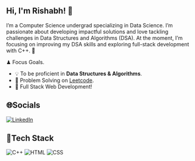## Hi, I'm Rishabh! 👋

I’m a Computer Science undergrad specializing in Data Science. I’m passionate about developing impactful solutions and love tackling challenges in Data Structures and Algorithms (DSA). At the moment, I’m focusing on improving my DSA skills and exploring full-stack development with C++. 🚀

♟ Focus Goals.
- 💡 To be proficient in **Data Structures & Algorithms**.
- 🌱 Problem Solving on [Leetcode](https://leetcode.com/u/Rishabh-Nema/).
- 💬 Full Stack Web Development!

## 🌐Socials
[![LinkedIn](https://img.shields.io/badge/LinkedIn-blue?logo=linkedin&logoColor=white)](https://www.linkedin.com/in/rishabhnema21)

## 🚀Tech Stack
![C++](https://img.shields.io/badge/C++-00599C?logo=cplusplus&logoColor=white)
![HTML](https://img.shields.io/badge/HTML-E34F26?logo=html5&logoColor=white)
![CSS](https://img.shields.io/badge/CSS-1572B6?logo=css3&logoColor=white)
<!--
**rishabhnema21/rishabhnema21** is a ✨ _special_ ✨ repository because its `README.md` (this file) appears on your GitHub profile.

Here are some ideas to get you started:

- 🔭 I’m currently working on ...
- 🌱 I’m currently learning ...
- 👯 I’m looking to collaborate on ...
- 🤔 I’m looking for help with ...
- 💬 Ask me about ...
- 📫 How to reach me: ...
- 😄 Pronouns: ...
- ⚡ Fun fact: ...
-->

